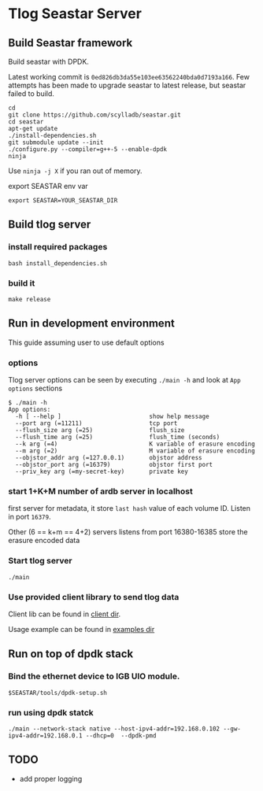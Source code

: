 # Tlog Seastar Server

## Build Seastar framework

Build seastar with DPDK.

Latest working commit is `0ed826db3da55e103ee63562240bda0d7193a166`. Few attempts has been made to upgrade seastar to
latest release, but seastar failed to build.

```
cd
git clone https://github.com/scylladb/seastar.git
cd seastar
apt-get update
./install-dependencies.sh
git submodule update --init
./configure.py --compiler=g++-5 --enable-dpdk
ninja
```

Use `ninja -j X` if you ran out of memory.

export SEASTAR env var

```
export SEASTAR=YOUR_SEASTAR_DIR
```

## Build tlog server

### install required packages

```
bash install_dependencies.sh
```

### build it

```
make release
```

## Run in development environment

This guide assuming user to use default options

### options

Tlog server options can be seen by executing `./main -h` and look at `App options` sections
```
$ ./main -h
App options:
  -h [ --help ]                         show help message
  --port arg (=11211)                   tcp port
  --flush_size arg (=25)                flush_size
  --flush_time arg (=25)                flush_time (seconds)
  --k arg (=4)                          K variable of erasure encoding
  --m arg (=2)                          M variable of erasure encoding
  --objstor_addr arg (=127.0.0.1)       objstor address
  --objstor_port arg (=16379)           objstor first port
  --priv_key arg (=my-secret-key)       private key

```

### start 1+K+M number of ardb server in localhost

first server for metadata, it store `last hash` value of each volume ID. Listen in port `16379`.

Other (6 == k+m == 4+2) servers listens from port 16380-16385 store the erasure encoded data

### Start tlog server 

```
./main
```
### Use provided client library to send tlog data

Client lib can be found in [client dir](https://github.com/g8os/tlog/tree/master/client).

Usage example can be found in [examples dir](https://github.com/g8os/tlog/tree/master/client/examples)

## Run on top of dpdk stack

### Bind the ethernet device to IGB UIO module.
```
$SEASTAR/tools/dpdk-setup.sh
```

### run using dpdk statck
```
./main --network-stack native --host-ipv4-addr=192.168.0.102 --gw-ipv4-addr=192.168.0.1 --dhcp=0  --dpdk-pmd
```

###

## TODO

- add proper logging
